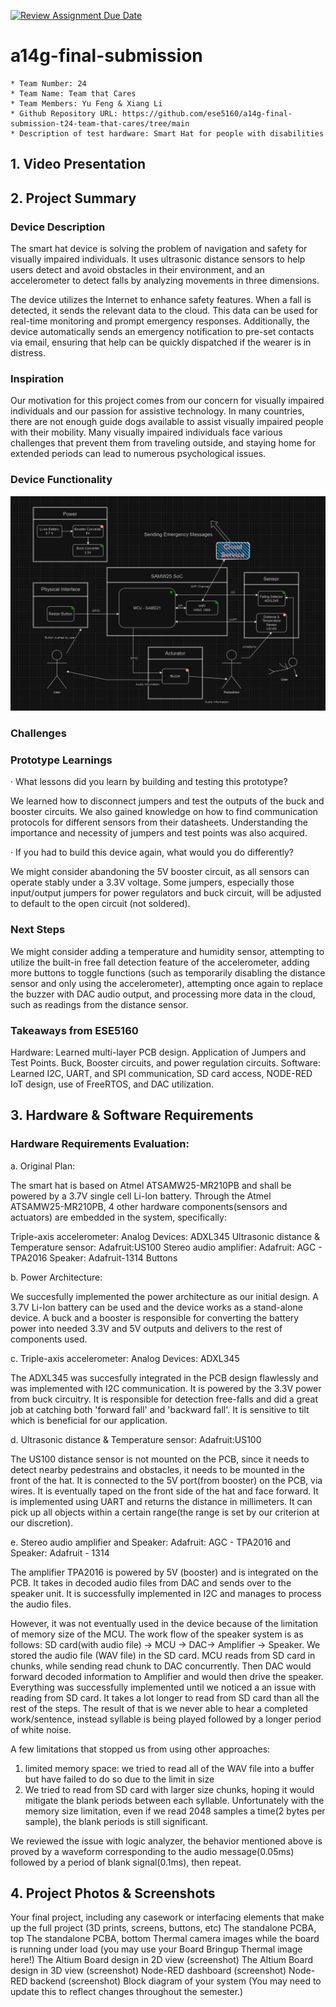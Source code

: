 [![Review Assignment Due Date](https://classroom.github.com/assets/deadline-readme-button-24ddc0f5d75046c5622901739e7c5dd533143b0c8e959d652212380cedb1ea36.svg)](https://classroom.github.com/a/kzkUPShx)
# a14g-final-submission

    * Team Number: 24
    * Team Name: Team that Cares
    * Team Members: Yu Feng & Xiang Li
    * Github Repository URL: https://github.com/ese5160/a14g-final-submission-t24-team-that-cares/tree/main
    * Description of test hardware: Smart Hat for people with disabilities

## 1. Video Presentation

## 2. Project Summary

### Device Description
The smart hat device is solving the problem of navigation and safety for visually impaired individuals. It uses ultrasonic distance sensors to help users detect and avoid obstacles in their environment, and an accelerometer to detect falls by analyzing movements in three dimensions.

The device utilizes the Internet to enhance safety features. When a fall is detected, it sends the relevant data to the cloud. This data can be used for real-time monitoring and prompt emergency responses. Additionally, the device automatically sends an emergency notification to pre-set contacts via email, ensuring that help can be quickly dispatched if the wearer is in distress. 

### Inspiration
Our motivation for this project comes from our concern for visually impaired individuals and our passion for assistive technology. In many countries, there are not enough guide dogs available to assist visually impaired people with their mobility. Many visually impaired individuals face various challenges that prevent them from traveling outside, and staying home for extended periods can lead to numerous psychological issues.

### Device Functionality

![alt text](<BlockDiagram.png>)

### Challenges


### Prototype Learnings

· What lessons did you learn by building and testing this prototype?

We learned how to disconnect jumpers and test the outputs of the buck and booster circuits. We also gained knowledge on how to find
communication protocols for different sensors from their datasheets. Understanding the importance and necessity of jumpers and test points was also acquired.

· If you had to build this device again, what would you do differently?

We might consider abandoning the 5V booster circuit, as all sensors can operate stably under a 3.3V voltage. Some jumpers, especially
those input/output jumpers for power regulators and buck circuit, will be adjusted to default to the open circuit (not soldered).

### Next Steps

We might consider adding a temperature and humidity sensor, attempting to utilize the built-in free fall detection feature of the accelerometer, 
adding more buttons to toggle functions (such as temporarily disabling the distance sensor and only using the accelerometer), attempting once
again to replace the buzzer with DAC audio output, and processing more data in the cloud, such as readings from the distance sensor.

### Takeaways from ESE5160

Hardware: Learned multi-layer PCB design. Application of Jumpers and Test Points. Buck, Booster circuits, and power regulation circuits.
Software: Learned I2C, UART, and SPI communication, SD card access, NODE-RED IoT design, use of FreeRTOS, and DAC utilization.

## 3. Hardware & Software Requirements

### Hardware Requirements Evaluation:

a. Original Plan:

The smart hat is based on Atmel ATSAMW25-MR210PB and shall be powered by a 3.7V single cell Li-Ion battery. Through the Atmel ATSAMW25-MR210PB, 4 other hardware components(sensors and actuators) are embedded in the system, specifically:

Triple-axis accelerometer: Analog Devices: ADXL345
Ultrasonic distance & Temperature sensor: Adafruit:US100
Stereo audio amplifier: Adafruit: AGC - TPA2016
Speaker: Adafruit-1314
Buttons

b. Power Architecture:

We succesfully implemented the power architecture as our initial design. A 3.7V Li-Ion battery can be used and the device works as a stand-alone device. A buck and a booster is responsible for converting the battery power into needed 3.3V and 5V outputs and delivers to the rest of components used.

c. Triple-axis accelerometer: Analog Devices: ADXL345

The ADXL345 was succesfully integrated in the PCB design flawlessly and was implemented with I2C communication. It is powered by the 3.3V power from buck circuitry. It is responsible for detection free-falls and did a great job at catching both 'forward fall' and 'backward fall'. It is sensitive to tilt which is beneficial for our application.

d. Ultrasonic distance & Temperature sensor: Adafruit:US100

The US100 distance sensor is not mounted on the PCB, since it needs to detect nearby pedestrains and obstacles, it needs to be mounted in the front of the hat. It is connected to the 5V port(from booster) on the PCB, via wires. It is eventually taped on the front side of the hat and face forward. It is implemented using UART and returns the distance in millimeters. It can pick up all objects within a certain range(the range is set by our criterion at our discretion).

e. Stereo audio amplifier and Speaker: Adafruit: AGC - TPA2016 and Speaker: Adafruit - 1314

The amplifier TPA2016 is powered by 5V (booster) and is integrated on the PCB. It takes in decoded audio files from DAC and sends over to the speaker unit. It is successfully implemented in I2C and manages to process the audio files. 

However, it was not eventually used in the device because of the limitation of memory size of the MCU. The work flow of the speaker system is as follows: SD card(with audio file) -> MCU -> DAC-> Amplifier -> Speaker. We stored the audio file (WAV file) in the SD card. MCU reads from SD card in chunks, while sending read chunk to DAC concurrently. Then DAC would forward decoded information to Amplifier and would then drive the speaker. Everything was successfully implemented until we noticed a an issue with reading from SD card. It takes a lot longer to read from SD card than all the rest of the steps. The result of that is we never able to hear a completed work/sentence, instead syllable is being played followed by a longer period of white noise. 

A few limitations that stopped us from using other approaches:
1. limited memory space: we tried to read all of the WAV file into a buffer but have failed to do so due to the limit in size
2. We tried to read from SD card with larger size chunks, hoping it would mitigate the blank periods between each syllable. Unfortunately with the memory size limitation, even if we read 2048 samples a time(2 bytes per sample), the blank periods is still significant.
   
We reviewed the issue with logic analyzer, the behavior mentioned above is proved by a waveform corresponding to the audio message(0.05ms) followed by a period of blank signal(0.1ms), then repeat. 



## 4. Project Photos & Screenshots

Your final project, including any casework or interfacing elements that make up the full project (3D prints, screens, buttons, etc)
The standalone PCBA, top
The standalone PCBA, bottom
Thermal camera images while the board is running under load (you may use your Board Bringup Thermal image here!)
The Altium Board design in 2D view (screenshot)
The Altium Board design in 3D view (screenshot)
Node-RED dashboard (screenshot)
Node-RED backend (screenshot)
Block diagram of your system (You may need to update this to reflect changes throughout the semester.)

